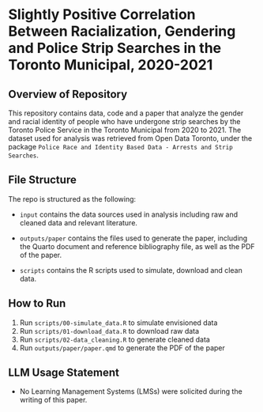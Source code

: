 # Slightly Positive Correlation Between Racialization, Gendering and Police Strip Searches in the Toronto Municipal, 2020-2021

## Overview of Repository

This repository contains data, code and a paper that analyze the gender and racial identity of people who have undergone strip searches by the Toronto Police Service in the Toronto Municipal from 2020 to 2021. The dataset used for analysis was retrieved from Open Data Toronto, under the package `Police Race and Identity Based Data - Arrests and Strip Searches`. 

## File Structure

The repo is structured as the following:

-   `input` contains the data sources used in analysis including raw and cleaned data and relevant literature.

-   `outputs/paper` contains the files used to generate the paper, including the Quarto document and reference bibliography file, as well as the PDF of the paper.

-   `scripts` contains the R scripts used to simulate, download and clean data.

## How to Run

1.  Run `scripts/00-simulate_data.R` to simulate envisioned data
2.  Run `scripts/01-download_data.R` to download raw data
3.  Run `scripts/02-data_cleaning.R` to generate cleaned data
4.  Run `outputs/paper/paper.qmd` to generate the PDF of the paper

## LLM Usage Statement

-   No Learning Management Systems (LMSs) were solicited during the writing of this paper. 
